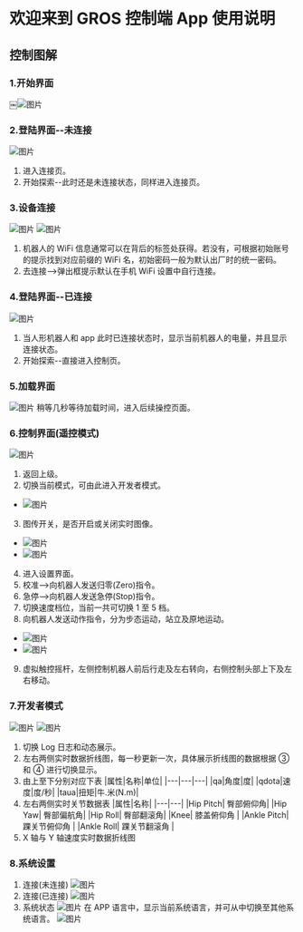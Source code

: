 # 欢迎来到 GROS 控制端 App 使用说明

## 控制图解

### 1.开始界面

￼![图片](assets/IMG_1.png)

### 2.登陆界面--未连接

![图片](assets/IMG_2.png)

1. 进入连接页。
2. 开始探索--此时还是未连接状态，同样进入连接页。

### 3.设备连接

![图片](assets/IMG_3.png)
![图片](assets/IMG_4.png)

1. 机器人的 WiFi 信息通常可以在背后的标签处获得。若没有，可根据初始账号的提示找到对应前缀的 WiFi 名，初始密码一般为默认出厂时的统一密码。
2. 去连接-->弹出框提示默认在手机 WiFi 设置中自行连接。

### 4.登陆界面--已连接

![图片](assets/IMG_5.png)

1. 当人形机器人和 app 此时已连接状态时，显示当前机器人的电量，并且显示连接状态。
2. 开始探索--直接进入控制页。

### 5.加载界面

![图片](assets/IMG_6.png)
稍等几秒等待加载时间，进入后续操控页面。

### 6.控制界面(遥控模式)

![图片](assets/IMG_7.png)

1. 返回上级。
2. 切换当前模式，可由此进入开发者模式。

- ![图片](assets/IMG_8.png)

3. 图传开关，是否开启或关闭实时图像。

- ![图片](assets/IMG_9.png)
- ![图片](assets/IMG_10.png)

4. 进入设置界面。
5. 校准-->向机器人发送归零(Zero)指令。
6. 急停-->向机器人发送急停(Stop)指令。
7. 切换速度档位，当前一共可切换 1 至 5 档。
8. 向机器人发送动作指令，分为步态运动，站立及原地运动。

- ![图片](assets/IMG_11.png)
- ![图片](assets/IMG_12.png)

9. 虚拟触控摇杆，左侧控制机器人前后行走及左右转向，右侧控制头部上下及左右移动。

### 7.开发者模式

![图片](assets/IMG_17.png)
![图片](assets/IMG_18.png)

1. 切换 Log 日志和动态展示。
2. 左右两侧实时数据折线图，每一秒更新一次，具体展示折线图的数据根据 ③ 和 ④ 进行切换显示。
3. 由上至下分别对应下表
   |属性|名称|单位|
   |---|---|---|
   |qa|角度|度|
   |qdota|速度|度/秒|
   |taua|扭矩|牛.米(N.m)|
4. 左右两侧实时关节数据表
   |属性|名称|
   |---|---|
   |Hip Pitch| 臀部俯仰角|
   |Hip Yaw| 臀部偏航角|
   |Hip Roll| 臀部翻滚角|
   |Knee| 膝盖俯仰角 |
   |Ankle Pitch| 踝关节俯仰角 |
   |Ankle Roll| 踝关节翻滚角 |
5. X 轴与 Y 轴速度实时数据折线图

### 8.系统设置

1. 连接(未连接)
   ![图片](assets/IMG_13.png)
2. 连接(已连接)
   ![图片](assets/IMG_14.png)
3. 系统状态
   ![图片](assets/IMG_15.png)
   在 APP 语言中，显示当前系统语言，并可从中切换至其他系统语言。
   ![图片](assets/IMG_16.png)

